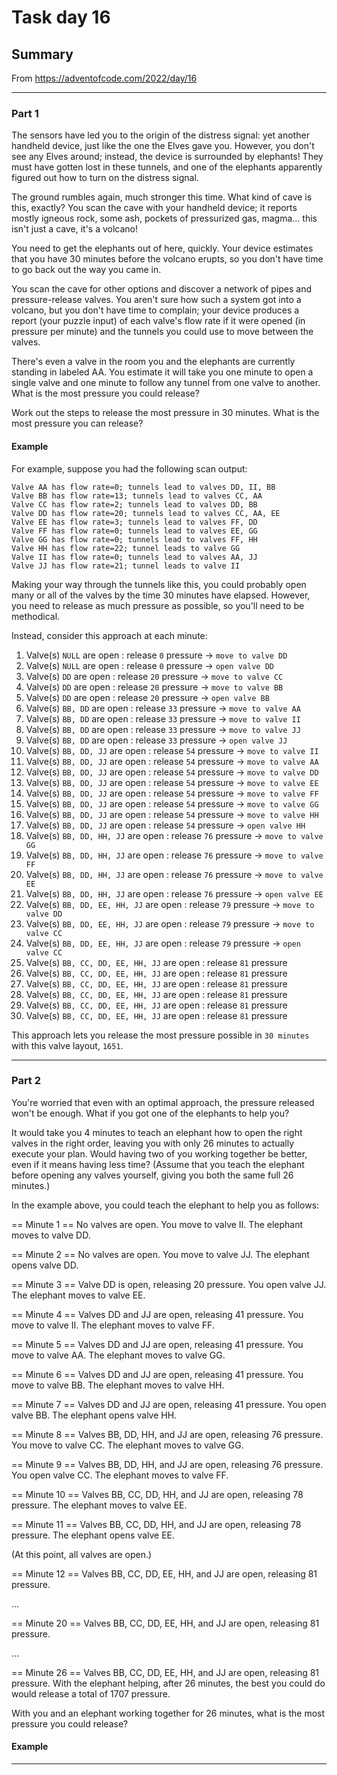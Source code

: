 # Task day 16

## Summary

From https://adventofcode.com/2022/day/16

---

### Part 1

The sensors have led you to the origin of the distress signal: yet another handheld device, just like the one the Elves gave you. However, you don't see any Elves around; instead, the device is surrounded by elephants! They must have gotten lost in these tunnels, and one of the elephants apparently figured out how to turn on the distress signal.

The ground rumbles again, much stronger this time. What kind of cave is this, exactly? You scan the cave with your handheld device; it reports mostly igneous rock, some ash, pockets of pressurized gas, magma... this isn't just a cave, it's a volcano!

You need to get the elephants out of here, quickly. Your device estimates that you have 30 minutes before the volcano erupts, so you don't have time to go back out the way you came in.

You scan the cave for other options and discover a network of pipes and pressure-release valves. You aren't sure how such a system got into a volcano, but you don't have time to complain; your device produces a report (your puzzle input) of each valve's flow rate if it were opened (in pressure per minute) and the tunnels you could use to move between the valves.

There's even a valve in the room you and the elephants are currently standing in labeled AA. You estimate it will take you one minute to open a single valve and one minute to follow any tunnel from one valve to another. What is the most pressure you could release?

Work out the steps to release the most pressure in 30 minutes. What is the most pressure you can release?

#### Example

For example, suppose you had the following scan output:
```
Valve AA has flow rate=0; tunnels lead to valves DD, II, BB
Valve BB has flow rate=13; tunnels lead to valves CC, AA
Valve CC has flow rate=2; tunnels lead to valves DD, BB
Valve DD has flow rate=20; tunnels lead to valves CC, AA, EE
Valve EE has flow rate=3; tunnels lead to valves FF, DD
Valve FF has flow rate=0; tunnels lead to valves EE, GG
Valve GG has flow rate=0; tunnels lead to valves FF, HH
Valve HH has flow rate=22; tunnel leads to valve GG
Valve II has flow rate=0; tunnels lead to valves AA, JJ
Valve JJ has flow rate=21; tunnel leads to valve II
```

Making your way through the tunnels like this, you could probably open many or all of the valves by the time 30 minutes have elapsed. However, you need to release as much pressure as possible, so you'll need to be methodical. 

Instead, consider this approach at each minute:

1. Valve(s) `NULL` are open : release `0` pressure  -> `move to valve DD`
1. Valve(s) `NULL` are open : release `0` pressure  -> `open valve DD`
1. Valve(s) `DD` are open : release `20` pressure -> `move to valve CC`
1. Valve(s) `DD` are open : release `20` pressure -> `move to valve BB`
1. Valve(s) `DD` are open : release `20` pressure -> `open valve BB`
1. Valve(s) `BB, DD` are open : release `33` pressure -> `move to valve AA`
1. Valve(s) `BB, DD` are open : release `33` pressure -> `move to valve II`
1. Valve(s) `BB, DD` are open : release `33` pressure -> `move to valve JJ`
1. Valve(s) `BB, DD` are open : release `33` pressure -> `open valve JJ`
1. Valve(s) `BB, DD, JJ` are open : release `54` pressure -> `move to valve II`
1. Valve(s) `BB, DD, JJ` are open : release `54` pressure -> `move to valve AA`
1. Valve(s) `BB, DD, JJ` are open : release `54` pressure -> `move to valve DD`
1. Valve(s) `BB, DD, JJ` are open : release `54` pressure -> `move to valve EE`
1. Valve(s) `BB, DD, JJ` are open : release `54` pressure -> `move to valve FF`
1. Valve(s) `BB, DD, JJ` are open : release `54` pressure -> `move to valve GG`
1. Valve(s) `BB, DD, JJ` are open : release `54` pressure -> `move to valve HH`
1. Valve(s) `BB, DD, JJ` are open : release `54` pressure -> `open valve HH`
1. Valve(s) `BB, DD, HH, JJ` are open : release `76` pressure -> `move to valve GG`
1. Valve(s) `BB, DD, HH, JJ` are open : release `76` pressure -> `move to valve FF`
1. Valve(s) `BB, DD, HH, JJ` are open : release `76` pressure -> `move to valve EE`
1. Valve(s) `BB, DD, HH, JJ` are open : release `76` pressure -> `open valve EE`
1. Valve(s) `BB, DD, EE, HH, JJ` are open : release `79` pressure -> `move to valve DD`
1. Valve(s) `BB, DD, EE, HH, JJ` are open : release `79` pressure -> `move to valve CC`
1. Valve(s) `BB, DD, EE, HH, JJ` are open : release `79` pressure -> `open valve CC`
1. Valve(s) `BB, CC, DD, EE, HH, JJ` are open : release `81` pressure
1. Valve(s) `BB, CC, DD, EE, HH, JJ` are open : release `81` pressure
1. Valve(s) `BB, CC, DD, EE, HH, JJ` are open : release `81` pressure
1. Valve(s) `BB, CC, DD, EE, HH, JJ` are open : release `81` pressure
1. Valve(s) `BB, CC, DD, EE, HH, JJ` are open : release `81` pressure
1. Valve(s) `BB, CC, DD, EE, HH, JJ` are open : release `81` pressure

This approach lets you release the most pressure possible in `30 minutes` with this valve layout, `1651`.

---

### Part 2

You're worried that even with an optimal approach, the pressure released won't be enough. What if you got one of the elephants to help you?

It would take you 4 minutes to teach an elephant how to open the right valves in the right order, leaving you with only 26 minutes to actually execute your plan. Would having two of you working together be better, even if it means having less time? (Assume that you teach the elephant before opening any valves yourself, giving you both the same full 26 minutes.)

In the example above, you could teach the elephant to help you as follows:

== Minute 1 ==
No valves are open.
You move to valve II.
The elephant moves to valve DD.

== Minute 2 ==
No valves are open.
You move to valve JJ.
The elephant opens valve DD.

== Minute 3 ==
Valve DD is open, releasing 20 pressure.
You open valve JJ.
The elephant moves to valve EE.

== Minute 4 ==
Valves DD and JJ are open, releasing 41 pressure.
You move to valve II.
The elephant moves to valve FF.

== Minute 5 ==
Valves DD and JJ are open, releasing 41 pressure.
You move to valve AA.
The elephant moves to valve GG.

== Minute 6 ==
Valves DD and JJ are open, releasing 41 pressure.
You move to valve BB.
The elephant moves to valve HH.

== Minute 7 ==
Valves DD and JJ are open, releasing 41 pressure.
You open valve BB.
The elephant opens valve HH.

== Minute 8 ==
Valves BB, DD, HH, and JJ are open, releasing 76 pressure.
You move to valve CC.
The elephant moves to valve GG.

== Minute 9 ==
Valves BB, DD, HH, and JJ are open, releasing 76 pressure.
You open valve CC.
The elephant moves to valve FF.

== Minute 10 ==
Valves BB, CC, DD, HH, and JJ are open, releasing 78 pressure.
The elephant moves to valve EE.

== Minute 11 ==
Valves BB, CC, DD, HH, and JJ are open, releasing 78 pressure.
The elephant opens valve EE.

(At this point, all valves are open.)

== Minute 12 ==
Valves BB, CC, DD, EE, HH, and JJ are open, releasing 81 pressure.

...

== Minute 20 ==
Valves BB, CC, DD, EE, HH, and JJ are open, releasing 81 pressure.

...

== Minute 26 ==
Valves BB, CC, DD, EE, HH, and JJ are open, releasing 81 pressure.
With the elephant helping, after 26 minutes, the best you could do would release a total of 1707 pressure.

With you and an elephant working together for 26 minutes, what is the most pressure you could release?


#### Example



___


